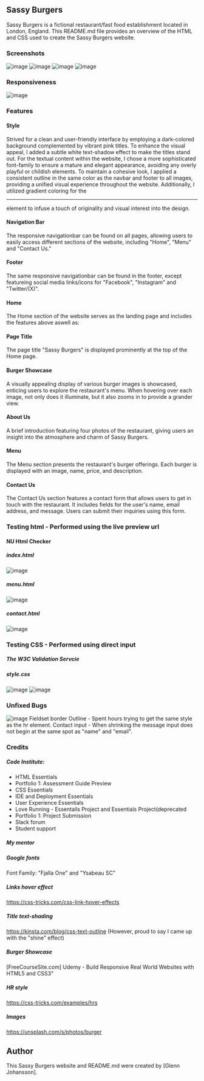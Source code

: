 ## Sassy Burgers
Sassy Burgers is a fictional restaurant/fast food establishment located in London, England. This README.md file provides an overview of the HTML and CSS used to create the Sassy Burgers website.

### Screenshots
![image](https://github.com/GlennJohansson85/p1-sassy_burgers/assets/139962883/2baaf65d-1da8-4173-89df-0b47bf725177)
![image](https://github.com/GlennJohansson85/p1-sassy_burgers/assets/139962883/b9e4e4e1-538d-4b0d-8ecf-8d2ec1256e5d)
![image](https://github.com/GlennJohansson85/p1-sassy_burgers/assets/139962883/5d9f6310-799e-41c1-b2c5-ee90b02b8f70)
![image](https://github.com/GlennJohansson85/p1-sassy_burgers/assets/139962883/59487580-a41b-489b-92c9-19fc3f7b4e67)

### Responsiveness
![image](https://github.com/GlennJohansson85/p1-sassy_burgers/assets/139962883/fbf60621-c34e-447c-b25c-80c4250f32ab)

### Features
#### Style
Strived for a clean and user-friendly interface by employing a dark-colored background complemented by vibrant pink titles. To enhance the visual appeal, I added a subtle white text-shadow effect to make the titles stand out. For the textual content within the website, I chose a more sophisticated font-family to ensure a mature and elegant appearance, avoiding any overly playful or childish elements.
To maintain a cohesive look, I applied a consistent outline in the same color as the navbar and footer to all images, providing a unified visual experience throughout the website. Additionally, I utilized gradient coloring for the <hr> element to infuse a touch of originality and visual interest into the design. 

#### Navigation Bar
The responsive navigationbar can be found on all pages, allowing users to easily access different sections of the website, including "Home", "Menu" and "Contact Us."

#### Footer
The same responsive navigationbar can be found in the footer, except featureing social media links/icons for "Facebook", "Instagram" and "Twitter/(X)". 

#### Home
The Home section of the website serves as the landing page and includes the features above aswell as:

#### Page Title
The page title "Sassy Burgers" is displayed prominently at the top of the Home page.

#### Burger Showcase
A visually appealing display of various burger images is showcased, enticing users to explore the restaurant's menu. When hovering over each image, not only does it illuminate, but it also zooms in to provide a grander view. 

#### About Us 
A brief introduction featuring four photos of the restaurant, giving users an insight into the atmosphere and charm of Sassy Burgers.

#### Menu
The Menu section presents the restaurant's burger offerings. Each burger is displayed with an image, name, price, and description.

#### Contact Us
The Contact Us section features a contact form that allows users to get in touch with the restaurant. It includes fields for the user's name, email address, and message. Users can submit their inquiries using this form.

### Testing html - Performed using the live preview url
#### NU Html Checker
##### index.html
![image](https://github.com/GlennJohansson85/p1-sassy_burgers/assets/139962883/78ce34da-3f80-458f-96d2-a4f669a9ee27)
##### menu.html
![image](https://github.com/GlennJohansson85/p1-sassy_burgers/assets/139962883/55223a0b-64bc-4551-a1af-0040a7ed68f2)
##### contact.html
![image](https://github.com/GlennJohansson85/p1-sassy_burgers/assets/139962883/6e451983-b46c-4682-bd12-9979c9fa7b47)

### Testing CSS - Performed using direct input
##### The W3C Validation Servcie
##### style.css
![image](https://github.com/GlennJohansson85/p1-sassy_burgers/assets/139962883/782d3bf9-f44c-4149-90be-fd04e3838f68)
![image](https://github.com/GlennJohansson85/p1-sassy_burgers/assets/139962883/6e2ddca1-824b-4fc5-b850-06ac180a7b8e)

### Unfixed Bugs
![image](https://github.com/GlennJohansson85/p1-sassy_burgers/assets/139962883/23f436cd-4413-4a0d-aa87-425c17d2a13a)
Fieldset border Outline - Spent hours trying to get the same style as the hr element.
Contact input - When shrinking the message input does not begin at the same spot as "name" and "email".

### Credits
##### Code Institute: 
 - HTML Essentials
 - Portfolio 1: Assessment Guide Preview
 - CSS Essentials
 - IDE and Deployment Essentials
 - User Experience Essentials
 - Love Running - Essentails Project and Essentials Project(deprecated
 - Portfolio 1: Project Submission
 - Slack forum
 - Student support
##### My mentor
##### Google fonts
Font Family: "Fjalla One" and "Ysabeau SC"
##### Links hover effect
https://css-tricks.com/css-link-hover-effects
##### Title text-shading
https://kinsta.com/blog/css-text-outline (However, proud to say I came up with the "shine" effect)
##### Burger Showcase
[FreeCourseSite.com] Udemy - Build Responsive Real World Websites with HTML5 and CSS3"
##### HR style
https://css-tricks.com/examples/hrs
##### Images
https://unsplash.com/s/photos/burger

## Author

This Sassy Burgers website and README.md were created by [Glenn Johansson].
